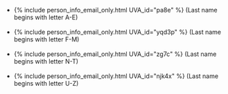 - {% include person_info_email_only.html UVA_id="pa8e" %} (Last name begins with letter A-E)<br><br class="hidden-sm-up">
- {% include person_info_email_only.html UVA_id="yqd3p" %} (Last name begins with letter F-M)<br><br class="hidden-sm-up">
- {% include person_info_email_only.html UVA_id="zg7c" %} (Last name begins with letter N-T)<br><br class="hidden-sm-up">
- {% include person_info_email_only.html UVA_id="njk4x" %} (Last name begins with letter U-Z)